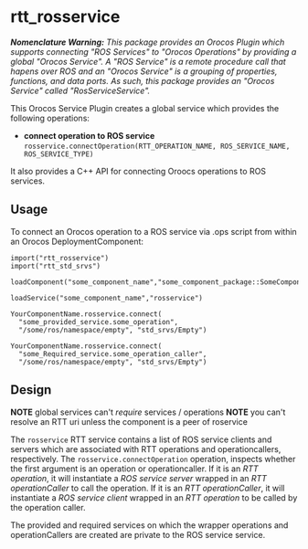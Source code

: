 
rtt\_rosservice
===============

***Nomenclature Warning:*** *This package provides an Orocos Plugin which
supports connecting "ROS Services" to "Orocos Operations" by providing
a global "Orocos Service". A "ROS Service" is a remote procedure call
that hapens over ROS and an "Orocos Service" is a grouping of properties,
functions, and data ports. As such, this package provides an "Orocos
Service" called "RosServiceService".* 


This Orocos Service Plugin creates a global service which provides the
following operations:
* **connect operation to ROS service** `rosservice.connectOperation(RTT_OPERATION_NAME, ROS_SERVICE_NAME, ROS_SERVICE_TYPE)`

It also provides a C++ API for connecting Oroocs operations to ROS services.

## Usage

To connect an Orocos operation to a ROS service via .ops script from within an
Orocos DeploymentComponent: 

    import("rtt_rosservice")
    import("rtt_std_srvs")

    loadComponent("some_component_name","some_component_package::SomeComponent")

    loadService("some_component_name","rosservice")

    YourComponentName.rosservice.connect(
      "some_provided_service.some_operation",
      "/some/ros/namespace/empty", "std_srvs/Empty")

    YourComponentName.rosservice.connect(
      "some_Required_service.some_operation_caller",
      "/some/ros/namespace/empty", "std_srvs/Empty")

## Design

**NOTE** global services can't _require_ services / operations
**NOTE** you can't resolve an RTT uri unless the component is a peer of roservice

The `rosservice` RTT service contains a list of ROS service clients and servers
which are associated with RTT operations and operationcallers, respectively.
The `rosservice.connectOperation` operation, inspects whether the first argument
is an operation or operationcaller. If it is an *RTT operation*, it will
instantiate a *ROS service server* wrapped in an *RTT operationCaller* to call
the operation. If it is an *RTT operationCaller*, it will instantiate a *ROS
service client* wrapped in an *RTT operation* to be called by the operation
caller. 

The provided and required services on which the wrapper operations and
operationCallers are created are private to the ROS service service. 

